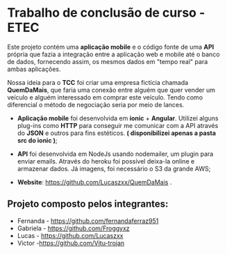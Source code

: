 ﻿# Trabalho de conclusão de curso - ETEC
Este projeto contém uma **aplicação mobile** e o código fonte de uma **API** própria que fazia a integração entre a aplicação web e mobile até o banco de dados, fornecendo assim, os mesmos dados em "tempo real" para ambas aplicações.

Nossa ideia para o **TCC** foi criar uma empresa fictícia chamada **QuemDaMais**, que faria uma conexão entre alguém que quer vender um veículo e alguém interessado em comprar este veículo. Tendo como diferencial o método de negociação seria por meio de lances.

- **Aplicação mobile** foi desenvolvida em **ionic** + **Angular**. Utilizei alguns plug-ins como **HTTP** para conseguir me comunicar com a API através do **JSON** e outros para fins estéticos. **( disponibilizei apenas a pasta src do ionic )**;

- **API** foi desenvolvida em NodeJs usando nodemailer, um plugin para enviar emails. Através do heroku foi possível deixa-la online e armazenar dados. Já imagens, foi necessário o S3 da grande AWS;

- **Website**: https://github.com/Lucaszxx/QuemDaMais .

## Projeto composto pelos integrantes:
- Fernanda - https://github.com/fernandaferraz951
- Gabriela - https://github.com/Froggyxz
- Lucas - https://github.com/Lucaszxx
- Victor -https://github.com/Vitu-trojan

